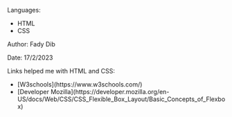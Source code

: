 Languages:
<ul>
<li>HTML</li>
<li>CSS</li>
</ul>


Author: Fady Dib

Date: 17/2/2023

Links helped me with HTML and CSS:
<ul>
<li>[W3schools](https://www.w3schools.com/)</li>
<li>[Developer Mozilla](https://developer.mozilla.org/en-US/docs/Web/CSS/CSS_Flexible_Box_Layout/Basic_Concepts_of_Flexbox)</li>
</ul>
